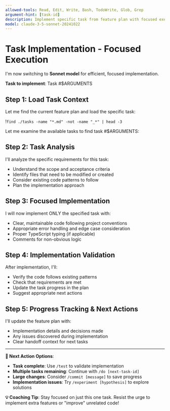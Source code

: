 ```yaml
---
allowed-tools: Read, Edit, Write, Bash, TodoWrite, Glob, Grep
argument-hint: [task-id]
description: Implement specific task from feature plan with focused execution
model: claude-3-5-sonnet-20241022
---
```


# Task Implementation - Focused Execution

I'm now switching to **Sonnet model** for efficient, focused implementation.

**Task to implement**: Task #$ARGUMENTS

## Step 1: Load Task Context
Let me find the current feature plan and load the specific task:

!`find ./tasks -name "*.md" -not -name "_*" | head -3`

Let me examine the available tasks to find task #$ARGUMENTS:

## Step 2: Task Analysis
I'll analyze the specific requirements for this task:
- Understand the scope and acceptance criteria
- Identify files that need to be modified or created
- Consider existing code patterns to follow
- Plan the implementation approach

## Step 3: Focused Implementation
I will now implement ONLY the specified task with:
- Clear, maintainable code following project conventions
- Appropriate error handling and edge case consideration
- Proper TypeScript typing (if applicable)
- Comments for non-obvious logic

## Step 4: Implementation Validation
After implementation, I'll:
- Verify the code follows existing patterns
- Check that requirements are met
- Update the task progress in the plan
- Suggest appropriate next actions

## Step 5: Progress Tracking & Next Actions
I'll update the feature plan with:
- Implementation details and decisions made
- Any issues discovered during implementation
- Clear handoff context for next tasks

---

**🔄 Next Action Options**:
- **Task complete**: Use `/test` to validate implementation
- **Multiple tasks remaining**: Continue with `/do [next-task-id]`
- **Large changes**: Consider `/commit [message]` to save progress
- **Implementation issues**: Try `/experiment [hypothesis]` to explore solutions

**💡 Coaching Tip**: Stay focused on just this one task. Resist the urge to implement extra features or "improve" unrelated code!